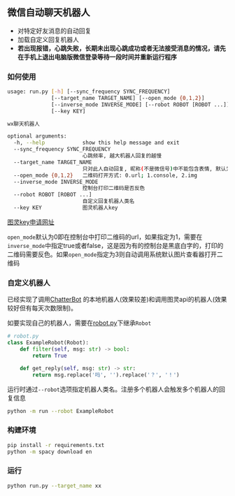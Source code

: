 ## 微信自动聊天机器人

- 对特定好友消息的自动回复
- 加载自定义回复机器人
- **若出现报错，心跳失败，长期未出现心跳成功或者无法接受消息的情况，请先在手机上退出电脑版微信登录等待一段时间并重新运行程序**

### 如何使用
```bash
usage: run.py [-h] [--sync_frequency SYNC_FREQUENCY]
              [--target_name TARGET_NAME] [--open_mode {0,1,2}]
              [--inverse_mode INVERSE_MODE] [--robot ROBOT [ROBOT ...]]
              [--key KEY]

wx聊天机器人

optional arguments:
  -h, --help            show this help message and exit
  --sync_frequency SYNC_FREQUENCY
                        心跳频率, 越大机器人回复的越慢
  --target_name TARGET_NAME
                        只对此人自动回复, 昵称(不是微信号)中不能包含表情, 默认为对所有人自动回复
  --open_mode {0,1,2}   二维码打开方式: 0.url; 1.console, 2.img
  --inverse_mode INVERSE_MODE
                        控制台打印二维码是否反色
  --robot ROBOT [ROBOT ...]
                        自定义回复机器人类名
  --key KEY             图灵机器人key

```
[图灵key申请网址](http://www.tuling123.com/)


`open_mode`默认为0即在控制台中打印二维码的url，如果指定为1，需要在`inverse_mode`中指定true或者false，这是因为有的控制台是黑底白字的，打印的二维码需要反色。如果`open_mode`指定为3则自动调用系统默认图片查看器打开二维码

### 自定义机器人
已经实现了调用[ChatterBot](https://github.com/gunthercox/ChatterBot) 的本地机器人(效果较差)和调用图灵api的机器人(效果较好但有每天次数限制)。

如要实现自己的机器人，需要在[robot.py](robot.py)下继承`Robot`
```python
# robot.py
class ExampleRobot(Robot):
    def filter(self, msg: str) -> bool:
        return True

    def get_reply(self, msg: str) -> str:
        return msg.replace('吗', '').replace('？', '！')
```
运行时通过`--robot`选项指定机器人类名。注册多个机器人会触发多个机器人的回复信息
```bash
python -m run --robot ExampleRobot
```

### 构建环境
```bash
pip install -r requirements.txt
python -m spacy download en
```

### 运行
```bash
python run.py --target_name xx
```
